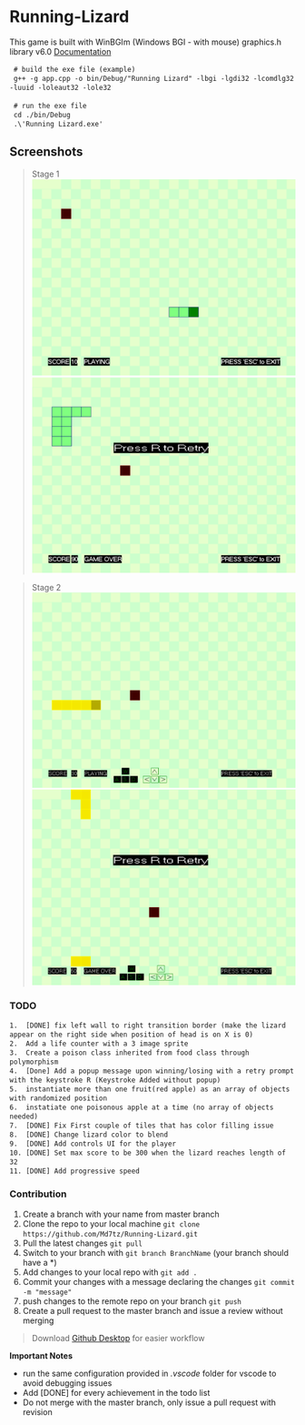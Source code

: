# Running-Lizard 

This game is built with WinBGIm (Windows BGI - with mouse) graphics.h library v6.0
[Documentation](https://home.cs.colorado.edu/~main/cs1300/doc/bgi/ "WinBGIm Doc")

```
 # build the exe file (example)
 g++ -g app.cpp -o bin/Debug/"Running Lizard" -lbgi -lgdi32 -lcomdlg32 -luuid -loleaut32 -lole32
 
 # run the exe file
 cd ./bin/Debug
 .\'Running Lizard.exe'
 ```

## Screenshots
> Stage 1
![stage_1](https://github.com/Md7tz/Running-Lizard/blob/master/Screenshots/stage_1/sc1.PNG)
![stage_1](https://github.com/Md7tz/Running-Lizard/blob/master/Screenshots/stage_1/sc2.PNG)

> Stage 2
![stage_2](https://github.com/Md7tz/Running-Lizard/blob/master/Screenshots/stage_2/sc1.PNG)
![stage_2](https://github.com/Md7tz/Running-Lizard/blob/master/Screenshots/stage_2/sc2.PNG)

### TODO
```
1.  [DONE] fix left wall to right transition border (make the lizard appear on the right side when position of head is on X is 0) 
2.  Add a life counter with a 3 image sprite 
3.  Create a poison class inherited from food class through polymorphism
4.  [Done] Add a popup message upon winning/losing with a retry prompt with the keystroke R (Keystroke Added without popup)
5.  instantiate more than one fruit(red apple) as an array of objects with randomized position
6.  instatiate one poisonous apple at a time (no array of objects needed)
7.  [DONE] Fix First couple of tiles that has color filling issue
8.  [DONE] Change lizard color to blend
9.  [DONE] Add controls UI for the player
10. [DONE] Set max score to be 300 when the lizard reaches length of 32
11. [DONE] Add progressive speed
```

### Contribution
1. Create a branch with your name from master branch
2. Clone the repo to your local machine `git clone https://github.com/Md7tz/Running-Lizard.git`
3. Pull the latest changes `git pull`
4. Switch to your branch with `git branch BranchName` (your branch should have a *)
6. Add changes to your local repo with `git add .`
7. Commit your changes with a message declaring the changes `git commit -m "message"`
8. push changes to the remote repo on your branch `git push`
9. Create a pull request to the master branch and issue a review without merging


> Download [Github Desktop](https://desktop.github.com/ "Github Desktop") for easier workflow
<!-- > If you have any issues request a tutorial in a google meeting through my email [medhatusama@gmail.com](mailto:medhatusama@gmail.com) -->


**Important Notes** 
* run the same configuration provided in *.vscode* folder for vscode to avoid debugging issues
* Add [DONE] for every achievement in the todo list
* Do not merge with the master branch, only issue a pull request with revision
